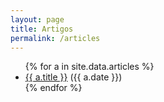 ```yaml
---
layout: page
title: Artigos
permalink: /articles
---
```


<ul>
{% for a in site.data.articles %}
  <li><a href="{{ a.url }}">{{ a.title }}</a> ({{ a.date }})</li>
{% endfor %}
</ul>